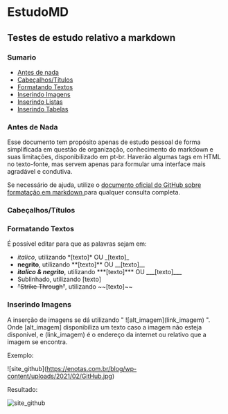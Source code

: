 # EstudoMD
## Testes de estudo relativo a markdown

### Sumario
- <a href=""> Antes de nada </a>
- <a href="#titulo"> Cabeçalhos/Títulos  </a>
- <a href="#texto"> Formatando Textos </a>
- <a href="#imagem"> Inserindo Imagens </a>
- <a href="#"> Inserindo Listas </a>
- <a href="#"> Inserindo Tabelas </a>


### <a id="antes"> Antes de Nada </a>
Esse documento tem propósito apenas de estudo pessoal de forma simplificada em questão de organização, conhecimento do markdown e suas limitações, disponibilizado em pt-br. Haverão algumas tags em HTML no texto-fonte, mas servem apenas para formular uma interface mais agradável e condutiva.

Se necessário de ajuda, utilize o <a href="https://docs.github.com/en/github/writing-on-github/getting-started-with-writing-and-formatting-on-github/basic-writing-and-formatting-syntax"> documento oficial do GitHub sobre formatação em markdown </a> para qualquer consulta completa. 

### <a id="titulo"> Cabeçalhos/Títulos </a>

### <a id="texto"> Formatando Textos </a>

É possível editar para que as palavras sejam em:
- *italico*, utilizando \*[texto]\* OU \_[texto]\_
- **negrito**, utilizando \*\*[texto]\*\* OU \_\_[texto]\_\_
- ***italico & negrito***, utilizando \*\*\*[texto]\*\*\* OU \_\_\_[texto]\_\_\_
- Sublinhado, utilizando [texto]
- ~~"Strike Through"~~, utilizando \~\~[texto]\~\~

### <a id="imagem"> Inserindo Imagens </a>

A inserção de imagens se dá utilizando " !\[alt_imagem\](link_imagem) ". Onde \[alt_imagem\] disponibiliza um texto caso a imagem não esteja disponível, e (link_imagem) é o endereço da internet ou relativo que a imagem se encontra.

Exemplo:

!\[site_github](https://enotas.com.br/blog/wp-content/uploads/2021/02/GitHub.jpg)

Resultado:

![site_github](https://enotas.com.br/blog/wp-content/uploads/2021/02/GitHub.jpg)
 

